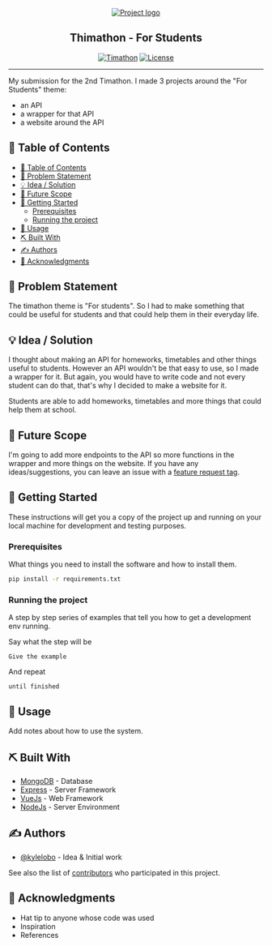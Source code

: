 <p align="center">
  <a href="" rel="noopener">
 <img src="https://cdn.discordapp.com/attachments/534693705442131988/738457979665252362/bannerbig.png" alt="Project logo"></a>
</p>
<h2 align="center">Thimathon - For Students</h2>

<div align="center">

[![Timathon](https://img.shields.io/badge/Timathon-For%20Students-blue.svg)](https://twtcodejam.net/)
[![License](https://img.shields.io/badge/license-MIT-brightgreen.svg)](./LICENSE.md)

</div>

---

My submission for the 2nd Timathon. I made 3 projects around the "For Students" theme:

- an API
- a wrapper for that API
- a website around the API

## 📝 Table of Contents

- [📝 Table of Contents](#-table-of-contents)
- [🧐 Problem Statement <a name = "problem_statement"></a>](#-problem-statement-)
- [💡 Idea / Solution <a name = "idea"></a>](#-idea--solution-)
- [🚀 Future Scope <a name = "future_scope"></a>](#-future-scope-)
- [🏁 Getting Started <a name = "getting_started"></a>](#-getting-started-)
  - [Prerequisites <a name = "prerequisites"></a>](#prerequisites-)
  - [Running the project <a name = "running"></a>](#running-the-project-)
- [🎈 Usage <a name="usage"></a>](#-usage-)
- [⛏️ Built With <a name = "tech_stack"></a>](#️-built-with-)
- [✍️ Authors <a name = "authors"></a>](#️-authors-)
- [🎉 Acknowledgments <a name = "acknowledgments"></a>](#-acknowledgments-)

## 🧐 Problem Statement <a name = "problem_statement"></a>

The timathon theme is "For students". So I had to make something that could be useful for students and that could help them in their everyday life.

## 💡 Idea / Solution <a name = "idea"></a>

I thought about making an API for homeworks, timetables and other things useful to students. However an API wouldn't be that easy to use, so I made a wrapper for it. But again, you would have to write code and not every student can do that, that's why I decided to make a website for it.

Students are able to add homeworks, timetables and more things that could help them at school.

## 🚀 Future Scope <a name = "future_scope"></a>

I'm going to add more endpoints to the API so more functions in the wrapper and more things on the website. If you have any ideas/suggestions, you can leave an issue with a [feature request tag](https://github.com/takos22/timathon2-for-students/labels/feature%20request).

## 🏁 Getting Started <a name = "getting_started"></a>

These instructions will get you a copy of the project up and running on your local machine for development and testing purposes.

### Prerequisites <a name = "prerequisites"></a>

What things you need to install the software and how to install them.

```sh
pip install -r requirements.txt
```

### Running the project <a name = "running"></a>

A step by step series of examples that tell you how to get a development env running.

Say what the step will be

```
Give the example
```

And repeat

```
until finished
```

## 🎈 Usage <a name="usage"></a>

Add notes about how to use the system.

## ⛏️ Built With <a name = "tech_stack"></a>

- [MongoDB](https://www.mongodb.com/) - Database
- [Express](https://expressjs.com/) - Server Framework
- [VueJs](https://vuejs.org/) - Web Framework
- [NodeJs](https://nodejs.org/en/) - Server Environment

## ✍️ Authors <a name = "authors"></a>

- [@kylelobo](https://github.com/kylelobo) - Idea & Initial work

See also the list of [contributors](https://github.com/kylelobo/The-Documentation-Compendium/contributors)
who participated in this project.

## 🎉 Acknowledgments <a name = "acknowledgments"></a>

- Hat tip to anyone whose code was used
- Inspiration
- References
